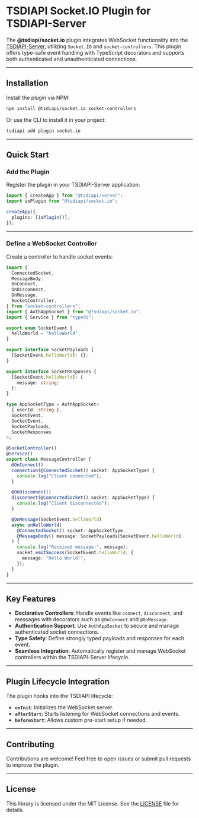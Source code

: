 # TSDIAPI Socket.IO Plugin for TSDIAPI-Server

The **@tsdiapi/socket.io** plugin integrates WebSocket functionality into the [TSDIAPI-Server](https://github.com/unbywyd/tsdiapi-server), utilizing `Socket.IO` and `socket-controllers`. This plugin offers type-safe event handling with TypeScript decorators and supports both authenticated and unauthenticated connections.

---

## Installation

Install the plugin via NPM:

```bash
npm install @tsdiapi/socket.io socket-controllers
```

Or use the CLI to install it in your project:

```bash
tsdiapi add plugin socket.io
```

---

## Quick Start

### Add the Plugin

Register the plugin in your TSDIAPI-Server application:

```typescript
import { createApp } from "@tsdiapi/server";
import ioPlugin from "@tsdiapi/socket.io";

createApp({
  plugins: [ioPlugin()],
});
```

---

### Define a WebSocket Controller

Create a controller to handle socket events:

```typescript
import {
  ConnectedSocket,
  MessageBody,
  OnConnect,
  OnDisconnect,
  OnMessage,
  SocketController,
} from "socket-controllers";
import { AuthAppSocket } from "@tsdiapi/socket.io";
import { Service } from "typedi";

export enum SocketEvent {
  helloWorld = "helloWorld",
}

export interface SocketPayloads {
  [SocketEvent.helloWorld]: {};
}

export interface SocketResponses {
  [SocketEvent.helloWorld]: {
    message: string;
  };
}

type AppSocketType = AuthAppSocket<
  { userId: string },
  SocketEvent,
  SocketEvent,
  SocketPayloads,
  SocketResponses
>;

@SocketController()
@Service()
export class MessageController {
  @OnConnect()
  connection(@ConnectedSocket() socket: AppSocketType) {
    console.log("Client connected");
  }

  @OnDisconnect()
  disconnect(@ConnectedSocket() socket: AppSocketType) {
    console.log("Client disconnected");
  }

  @OnMessage(SocketEvent.helloWorld)
  async onHelloWorld(
    @ConnectedSocket() socket: AppSocketType,
    @MessageBody() message: SocketPayloads[SocketEvent.helloWorld]
  ) {
    console.log("Received message:", message);
    socket.emitSuccess(SocketEvent.helloWorld, {
      message: "Hello World!",
    });
  }
}
```

---

## Key Features

- **Declarative Controllers**: Handle events like `connect`, `disconnect`, and messages with decorators such as `@OnConnect` and `@OnMessage`.
- **Authentication Support**: Use `AuthAppSocket` to secure and manage authenticated socket connections.
- **Type Safety**: Define strongly typed payloads and responses for each event.
- **Seamless Integration**: Automatically register and manage WebSocket controllers within the TSDIAPI-Server lifecycle.

---

## Plugin Lifecycle Integration

The plugin hooks into the TSDIAPI lifecycle:

- **`onInit`**: Initializes the WebSocket server.
- **`afterStart`**: Starts listening for WebSocket connections and events.
- **`beforeStart`**: Allows custom pre-start setup if needed.

---

## Contributing

Contributions are welcome! Feel free to open issues or submit pull requests to improve the plugin.

---

## License

This library is licensed under the MIT License. See the [LICENSE](LICENSE) file for details. 